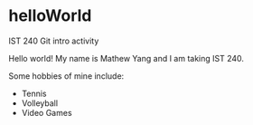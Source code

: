 # helloWorld
IST 240 Git intro activity

Hello world! My name is Mathew Yang and I am taking IST 240.

Some hobbies of mine include:
- Tennis
- Volleyball
- Video Games
